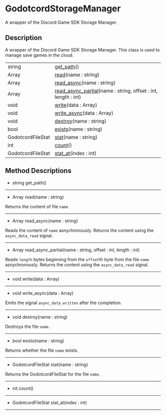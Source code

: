 # GodotcordStorageManager

A wrapper of the Discord Game SDK Storage Manager.
## Description

A wrapper of the Discord Game SDK Storage Manager. This class is used to manage save games in the cloud.

| | |
----|----
string|[get_path](#get_path)()
Array|[read](#read)(name : string)
Array|[read_async](#read_async)(name : string)
Array|[read_async_partial](#read_async_partial)(name : string, offset : int, length : int)
void|[write](#write)(data : Array)
void|[write_async](#write_async)(data : Array)
void|[destroy](#destroy)(name : string)
bool|[exists](#exists)(name : string)
GodotcordFileStat|[stat](#stat)(name : string)
int|[count](#count)()
GodotcordFileStat|[stat_at](#stat_at)(index : int)

## Method Descriptions

* <a name="get_path"></a> string get_path()



----
* <a name="read"></a> Array read(name : string)

Returns the content of file `name`

----
* <a name="read_async"></a> Array read_async(name : string)

Reads the content of `name` asnychronously.
                Returns the content using the `async_data_read` signal.

----
* <a name="read_async_partial"></a> Array read_async_partial(name : string, offset : int, length : int)

Reads `length` bytes beginning from the `offset`th byte from the file `name` asnychronously.
                Returns the content using the `async_data_read` signal.

----
* <a name="write"></a> void write(data : Array)



----
* <a name="write_async"></a> void write_async(data : Array)

Emits the signal `async_data_written` after the completion.

----
* <a name="destroy"></a> void destroy(name : string)

Destroys the file `name`.

----
* <a name="exists"></a> bool exists(name : string)

Returns whether the file `name` exists.

----
* <a name="stat"></a> GodotcordFileStat stat(name : string)

Returns the GodotcordFileStat for the file `name`.

----
* <a name="count"></a> int count()



----
* <a name="stat_at"></a> GodotcordFileStat stat_at(index : int)



----
